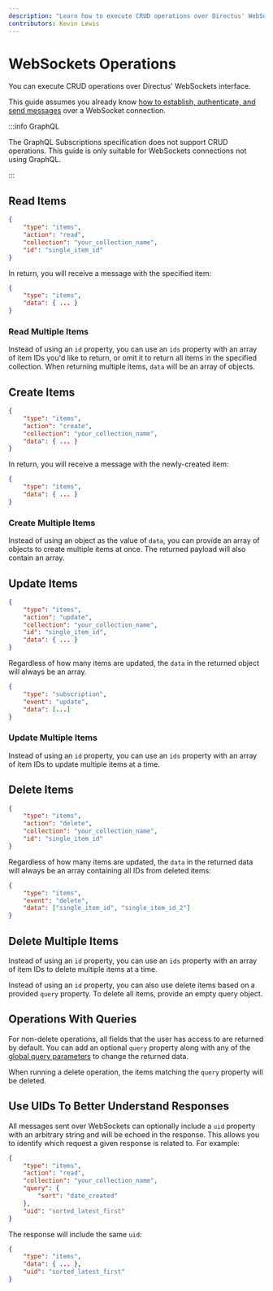 ```yaml
---
description: "Learn how to execute CRUD operations over Directus' WebSockets interface"
contributors: Kevin Lewis
---
```


# WebSockets Operations

You can execute CRUD operations over Directus' WebSockets interface.

This guide assumes you already know [how to establish, authenticate, and send messages](/guides/real-time/getting-started/websockets) over a WebSocket connection.

:::info GraphQL

The GraphQL Subscriptions specification does not support CRUD operations. This guide is only suitable for WebSockets connections not using GraphQL.

:::

## Read Items

```json
{
	"type": "items",
	"action": "read",
	"collection": "your_collection_name",
	"id": "single_item_id"
}
```

In return, you will receive a message with the specified item:

```json
{
	"type": "items",
	"data": { ... }
}
```

### Read Multiple Items

Instead of using an `id` property, you can use an `ids` property with an array of item IDs you'd like to return, or omit it to return all items in the specified collection. When returning multiple items, `data` will be an array of objects.

## Create Items

```json
{
	"type": "items",
	"action": "create",
	"collection": "your_collection_name",
	"data": { ... }
}
```

In return, you will receive a message with the newly-created item:

```json
{
	"type": "items",
	"data": { ... }
}
```

### Create Multiple Items

Instead of using an object as the value of `data`, you can provide an array of objects to create multiple items at once. The returned payload will also contain an array.

## Update Items

```json
{
	"type": "items",
	"action": "update",
	"collection": "your_collection_name",
	"id": "single_item_id",
	"data": { ... }
}
```

Regardless of how many items are updated, the `data` in the returned object will always be an array.

```json
{
	"type": "subscription",
	"event": "update",
	"data": [...]
}
```

### Update Multiple Items

Instead of using an `id` property, you can use an `ids` property with an array of item IDs to update multiple items at a time.

## Delete Items

```json
{
	"type": "items",
	"action": "delete",
	"collection": "your_collection_name",
	"id": "single_item_id"
}
```

Regardless of how many items are updated, the `data` in the returned data will always be an array containing all IDs from deleted items:

```json
{
	"type": "items",
	"event": "delete",
	"data": ["single_item_id", "single_item_id_2"]
}
```

## Delete Multiple Items

Instead of using an `id` property, you can use an `ids` property with an array of item IDs to delete multiple items at a time.

Instead of using an `id` property, you can also use delete items based on a provided `query` property. To delete all items, provide an empty query object.

## Operations With Queries

For non-delete operations, all fields that the user has access to are returned by default. You can add an optional `query` property along with any of the [global query parameters](/reference/query) to change the returned data.

When running a delete operation, the items matching the `query` property will be deleted.

## Use UIDs To Better Understand Responses

All messages sent over WebSockets can optionally include a `uid` property with an arbitrary string and will be echoed in the response. This allows you to identify which request a given response is related to. For example:

```json
{
	"type": "items",
	"action": "read",
	"collection": "your_collection_name",
	"query": { 
		"sort": "date_created"
	},
	"uid": "sorted_latest_first"
}
```

The response will include the same `uid`:


```json
{
	"type": "items",
	"data": { ... },
	"uid": "sorted_latest_first"
}
```